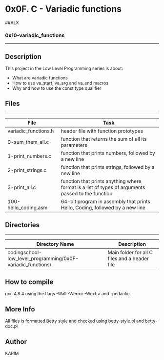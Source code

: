 # 0x0F. C - Variadic functions
##ALX 
### 0x10-variadic_functions
---
## Description

This project in the Low Level Programming series is about:
* What are variadic functions
* How to use va_start, va_arg and va_end macros
* Why and how to use the const type qualifier

## Files
---
File|Task
---|---
variadic_functions.h | header file with function prototypes
0-sum_them_all.c | function that returns the sum of all its parameters
1-print_numbers.c | function that prints numbers, followed by a new line
2-print_strings.c | function that prints strings, followed by a new line
3-print_all.c | function that prints anything where format is a list of types of arguments passed to the function
100-hello_coding.asm | 64-bit program in assembly that prints Hello, Coding, followed by a new line

## Directories
---
Directory Name | Description
---|---
codingschool-low_level_programming/0x0F-variadic_functions/ | Main folder for all C files and a header file

## How to compile
gcc 4.8.4 using the flags -Wall -Werror -Wextra and -pedantic

## More Info
All files is formatted Betty style and checked using betty-style.pl and betty-doc.pl

## Author
KARIM 
